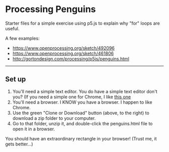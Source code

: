 # Processing Penguins

Starter files for a simple exercise using p5.js to explain why "for" loops are useful.

A few examples:

* https://www.openprocessing.org/sketch/492096
* https://www.openprocessing.org/sketch/461806
* http://gortondesign.com/processing/p5js/penguins.html
___

## Set up
1. You'll need a simple text editor. You do have a simple text editor don't you? (If you need a simple one for Chrome, I like [this one](https://chrome.google.com/webstore/detail/text/mmfbcljfglbokpmkimbfghdkjmjhdgbg)
1. You'll need a browser. I KNOW you have a browser. I happen to like Chrome.
1. Use the green "Clone or Download" button (above, to the right) to download a zip folder to your computer.
1. Go to that folder, unzip it, and double-click the penguins.html file to open it in a browser.

You should have an extraordinary rectangle in your browser! (Trust me, it gets better...)

